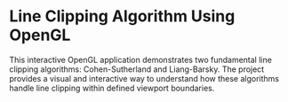 # Line Clipping Algorithm Using OpenGL
 This interactive OpenGL application demonstrates two fundamental line clipping algorithms: Cohen-Sutherland and Liang-Barsky. The project provides a visual and interactive way to understand how these algorithms handle line clipping within defined viewport boundaries.
